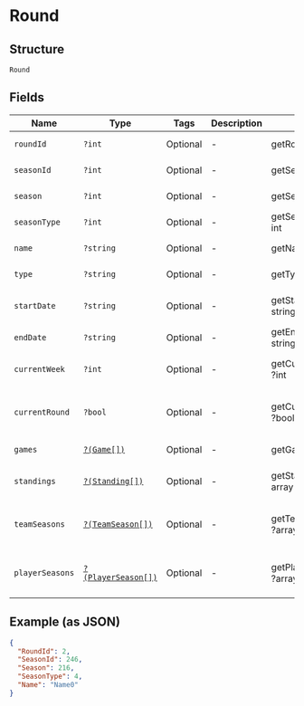 
# Round

## Structure

`Round`

## Fields

| Name | Type | Tags | Description | Getter | Setter |
|  --- | --- | --- | --- | --- | --- |
| `roundId` | `?int` | Optional | - | getRoundId(): ?int | setRoundId(?int roundId): void |
| `seasonId` | `?int` | Optional | - | getSeasonId(): ?int | setSeasonId(?int seasonId): void |
| `season` | `?int` | Optional | - | getSeason(): ?int | setSeason(?int season): void |
| `seasonType` | `?int` | Optional | - | getSeasonType(): ?int | setSeasonType(?int seasonType): void |
| `name` | `?string` | Optional | - | getName(): ?string | setName(?string name): void |
| `type` | `?string` | Optional | - | getType(): ?string | setType(?string type): void |
| `startDate` | `?string` | Optional | - | getStartDate(): ?string | setStartDate(?string startDate): void |
| `endDate` | `?string` | Optional | - | getEndDate(): ?string | setEndDate(?string endDate): void |
| `currentWeek` | `?int` | Optional | - | getCurrentWeek(): ?int | setCurrentWeek(?int currentWeek): void |
| `currentRound` | `?bool` | Optional | - | getCurrentRound(): ?bool | setCurrentRound(?bool currentRound): void |
| `games` | [`?(Game[])`](../../doc/models/game.md) | Optional | - | getGames(): ?array | setGames(?array games): void |
| `standings` | [`?(Standing[])`](../../doc/models/standing.md) | Optional | - | getStandings(): ?array | setStandings(?array standings): void |
| `teamSeasons` | [`?(TeamSeason[])`](../../doc/models/team-season.md) | Optional | - | getTeamSeasons(): ?array | setTeamSeasons(?array teamSeasons): void |
| `playerSeasons` | [`?(PlayerSeason[])`](../../doc/models/player-season.md) | Optional | - | getPlayerSeasons(): ?array | setPlayerSeasons(?array playerSeasons): void |

## Example (as JSON)

```json
{
  "RoundId": 2,
  "SeasonId": 246,
  "Season": 216,
  "SeasonType": 4,
  "Name": "Name0"
}
```

